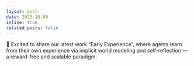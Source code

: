 ```yaml
---
layout: post
date: 2025-10-09
inline: true
related_posts: false
---
```


🎉 Excited to share our latest work “Early Experience”, where agents learn from their own experience via implicit world modeling and self-reflection — a reward-free and scalable paradigm.
